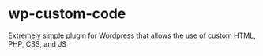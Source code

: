 # wp-custom-code
Extremely simple plugin for Wordpress that allows the use of custom HTML, PHP, CSS, and JS
